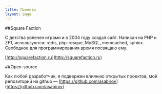 ```yaml
---
title: Проекты
layout: page
---
```



##Square Faction

С детства увлечен играми и в 2004 году создал сайт. Написан на PHP и ZF1, используются: redis, php-resque, MySQL, memcached, sphinx.
Свободное для программирования время посвящаю ему.

[http://squarefaction.ru](http://squarefaction.ru)


##Open-source

Как любой разработчик, я подвержен влиянию открытых проектов, мой репозиторий на github — [https://github.com/asabirov](https://github.com/asabirov)

